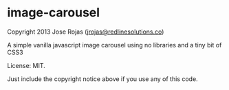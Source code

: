image-carousel
==============

Copyright 2013 Jose Rojas (jrojas@redlinesolutions.co)

A simple vanilla javascript image carousel using no libraries and a tiny bit of CSS3

License: MIT.

Just include the copyright notice above if you use any of this code.
